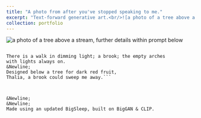 ```yaml
---
title: "A photo from after you've stopped speaking to me."
excerpt: "Text-forward generative art.<br/>![a photo of a tree above a stream, further details within prompt below](https://rynmurdock.github.io/images/15712fcc56a45c14.png)"
collection: portfolio
---
```


![a photo of a tree above a stream, further details within prompt below](https://rynmurdock.github.io/images/15712fcc56a45c14.png)

```A photo from after you've stopped speaking to me. 

There is a walk in dimming light; a brook; the empty arches 
with lights always on.
&Newline;  
Designed below a tree for dark red fruit,
Thalia, a brook could sweep me away.```



&Newline;  
&Newline;  
Made using an updated BigSleep, built on BigGAN & CLIP.

